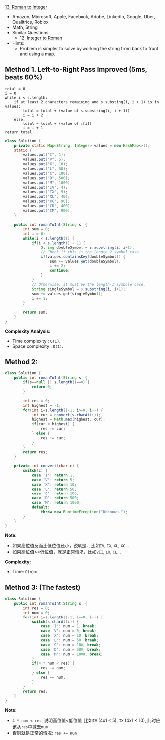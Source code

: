 [13. Roman to Integer](https://leetcode.com/problems/roman-to-integer/)

* Amazon, Microsoft, Apple, Facebook, Adobe, LinkedIn, Google, Uber, Qualitrics, Roblox
* Math, String
* Similar Questions:
    * [12. Integer to Roman](https://leetcode.com/problems/integer-to-roman/)
* Hints:
    * Problem is simpler to solve by working the string from back to front and using a map.
    


## Method 1. Left-to-Right Pass Improved (5ms, beats 60%)
```
total = 0
i = 0
while i < s.length:
    if at least 2 characters remaining and s.substing(i, i + 1) is in values:
        total = total + (value of s.substring(i, i + 1))  
        i = i + 2
    else:
        total = total + (value of s[i])
        i = i + 1
return total
```

```java
class Solution {
    private static Map<String, Integer> values = new HashMap<>();
    static {
        values.put("I", 1);
        values.put("V", 5);
        values.put("X", 10);
        values.put("L", 50);
        values.put("C", 100);
        values.put("D", 500);
        values.put("M", 1000);
        values.put("IV", 4);
        values.put("IX", 9);
        values.put("XL", 40);
        values.put("XC", 90);
        values.put("CD", 400);
        values.put("CM", 900);
    }
    
    public int romanToInt(String s) {
        int sum = 0;
        int i = 0;
        while(i < s.length()) {
            if(i < s.length() - 1) {
                String doubleSymbol = s.substring(i, i+2);
                // Check if this is the length-2 symbol case.
                if(values.containsKey(doubleSymbol)) {
                    sum += values.get(doubleSymbol);
                    i += 2;
                    continue;
                }
            }
            // Otherwise, it must be the length-1 symbole case.
            String singleSymbol = s.substring(i, i+1);
            sum += values.get(singleSymbol);
            i += 1;
        }
        
        return sum;
    }
}
```
**Complexity Analysis:**
* Time complexity : `O(1)`.
* Space complexity : `O(1)`.


## Method 2: 
```Java
class Solution {
    public int romanToInt(String s) {
        if(s==null || s.length()==0) {
            return 0;
        }
        
        int res = 0;
        int highest = -1;
        for(int i=s.length()-1; i>=0; i--) {
            int cur = convert(s.charAt(i));
            highest = Math.max(highest, cur);
            if(cur < highest) {
                res -= cur;
            } else {
                res += cur;
            }
        }
        return res;
    }
    
    private int convert(char c) {
        switch(c) {
            case 'I': return 1;
            case 'V': return 5;
            case 'X': return 10;
            case 'L': return 50;
            case 'C': return 100;
            case 'D': return 500;
            case 'M': return 1000;
            default:
                throw new RuntimeException("Unknown.");
        }
    }
}
```

**Note:**
* 如果高位值反而比低位值还小，说明是`-`, 比如`IV`, `IX`, `XL`, `XC`...
* 如果高位值>=低位值，就是正常情况，比如`VII`, `LX`, `CL`...

**Complexity:**
* Time: `O(n)`=


## Method 3: (The fastest)
```Java
class Solution {
    public int romanToInt(String s) {
        int res = 0;
        int num = 0;
        for(int i=s.length()-1; i>=0; i--) {
            switch(s.charAt(i)) {
                case 'I': num = 1; break;
                case 'V': num = 5; break;
                case 'X': num = 10; break;
                case 'L': num = 50; break;
                case 'C': num = 100; break;
                case 'D': num = 500; break;
                case 'M': num = 1000; break;
            }
            if(4 * num < res) {
                res -= num;
            } else {
                res += num;
            }
        }
        return res;
    }
}   
```

**Note:**
* `4 * num < res`, 说明高位值<低位值, 比如`IV` (4x1 < 5), `IX` (4x1 < 10), 此时应该从`res`中减去`num`
* 否则就是正常的情况: `res += num`